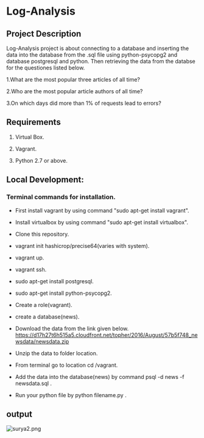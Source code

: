 # Log-Analysis

## Project Description

Log-Analysis project is about connecting to a database and inserting the data into the database from the .sql file using python-psycopg2 and database postgresql and python.
Then retrieving the data from the databse for the questiones listed below.

1.What are the most popular three articles of all time?

2.Who are the most popular article authors of all time?

3.On which days did more than 1% of requests lead to errors?

## Requirements

1. Virtual Box.

2. Vagrant.

3. Python 2.7 or above.

## Local Development:

### Terminal commands for installation.

* First install vagrant by using command "sudo apt-get install vagrant".

* Install virtualbox by using command "sudo apt-get install virtualbox".

* Clone this repository.

* vagrant init hashicrop/precise64(varies with system).

* vagrant up.

* vagrant ssh.

* sudo apt-get install postgresql.

* sudo apt-get install python-psycopg2.

* Create a role(vagrant).

* create a database(news).

* Download the data from the link given below. https://d17h27t6h515a5.cloudfront.net/topher/2016/August/57b5f748_newsdata/newsdata.zip

* Unzip the data to folder location.

* From terminal go to location cd /vagrant.

* Add the data into the database(news) by command 
psql -d news -f newsdata.sql .

* Run your python file by python filename.py .

## output
![surya2.png]()
